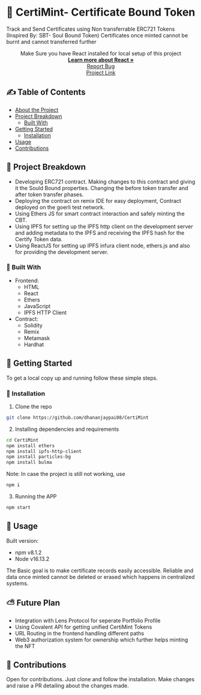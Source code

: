 # 📑 CertiMint- Certificate Bound Token
Track and Send Certificates using Non transferrable ERC721 Tokens (Inspired By: SBT- Soul Bound Token)
Certificates once minted cannot be burnt and cannot transferred further

<p align="center">
    Make Sure you have React installed for local setup of this project
    <br />
    <a href="https://reactjs.org/"><strong>Learn more about React »</strong></a>
    <br />
    <a href="https://github.com/dhananjaypai08/CertiMint/issues">Report Bug</a>
    <br />
  <a href="https://github.com/dhananjaypai08/CertiMint">Project Link</a>
 </p>
 
## ✍️ Table of Contents
- [About the Project](#about-the-project)
- [Project Breakdown](#project-breakdown)
  - [Built With](#built-with)
- [Getting Started](#getting-started)
  - [Installation](#installation)
- [Usage](#usage)
- [Contributions](#contributions)

 
 ## 🔨 Project Breakdown 
- Developing ERC721 contract. Making changes to this contract and giving it the Sould Bound properties. Changing the before token transfer and after token transfer phases.
- Deploying the contract on remix IDE for easy deployment, Contract deployed on the goerli test network.
- Using Ethers JS for smart contract interaction and safely minting the CBT.
- Using IPFS for setting up the IPFS http client on the development server and adding metadata to the IPFS and receiving the IPFS hash for the Certify Token data.
- Using ReactJS for setting up IPFS infura client node, ethers.js and also for providing the development server.

### 🔧 Built With
- Frontend:
  - HTML
  - React
  - Ethers
  - JavaScript
  - IPFS HTTP Client
- Contract: 
  - Solidity
  - Remix
  - Metamask
  - Hardhat
 
## 🚀 Getting Started
To get a local copy up and running follow these simple steps.

### 🔨 Installation
1. Clone the repo

```sh
git clone https://github.com/dhananjaypai08/CertiMint
```

2. Installing dependencies and requirements

```sh
cd CertiMint
npm install ethers
npm install ipfs-http-client
npm install particles-bg
npm install bulma
```

Note: In case the project is still not working, use
```sh
npm i
```

3. Running the APP
```sh
npm start
```

## 🧠 Usage
Built version:
- npm v8.1.2
- Node v16.13.2

The Basic goal is to make certificate records easily accessible.
Reliable and data once minted cannot be deleted or erased which happens in centralized systems.

## ⛅ Future Plan
- Integration with Lens Protocol for seperate Portfolio Profile
- Using Covalent API for getting unified CertiMint Tokens
- URL Routing in the frontend handling different paths
- Web3 authorization system for ownership which further helps minting the NFT

## 🤠 Contributions 
Open for contributions. Just clone and follow the installation. Make changes and raise a PR detailing about the changes made.
